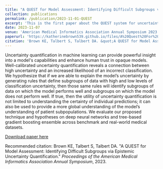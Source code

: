 ```yaml
---
title: "A QUEST for Model Assessment: Identifying Difficult Subgroups via Epistemic Uncertainty Quantification"
collection: publications
permalink: /publication/2023-11-01-QUEST
excerpt: 'This is the first paper about the QUEST system for uncertainty interpretation and utilization.'
date: 2023-11-07
venue: 'American Medical Informatics Association Annual Symposium 2023'
paperurl: 'https://katherinebrown539.github.io/files/A%20Quest%20For%20Model_Brown.pdf'
citation: 'Brown KE, Talbert S, Talbert DA. &quot;A QUEST for Model Assessment: Identifying Difficult Subgroups via Epistemic Uncertainty Quantification.&quot; <i>Proceedings of the American Medical Informatics Association Annual Symposium</i>, 2023.'
---
```

Uncertainty quantification in machine learning can provide powerful insight into a model's capabilities and enhance human trust in opaque models. Well-calibrated uncertainty quantification reveals a connection between high uncertainty and an increased likelihood of an incorrect classification. We hypothesize that if we are able to explain the model’s uncertainty by generating rules that define subgroups of data with high and low levels of classification uncertainty, then those same rules will identify subgroups of data on which the model performs well and subgroups on which the model does not perform well. If true, then the utility of uncertainty quantification is not limited to understanding the certainty of individual predictions; it can also be used to provide a more global understanding of the model’s understanding of patient subpopulations. We evaluate our proposed technique and hypotheses on deep neural networks and tree-based gradient boosting ensemble across benchmark and real-world medical datasets.

[Download paper here](https://katherinebrown539.github.io/files/A%20Quest%20For%20Model_Brown.pdf)

Recommended citation: Brown KE, Talbert S, Talbert DA. "A QUEST for Model Assessment: Identifying Difficult Subgroups via Epistemic Uncertainty Quantification." <i>Proceedings of the American Medical Informatics Association Annual Symposium</i>, 2023.
